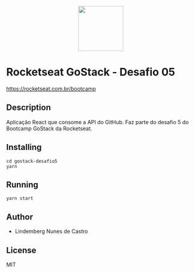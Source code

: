 <p align="center">
<a href="https://rocketseat.com.br/bootcamp" alt="Bootcamp Rocketseat">
  <img src="https://skylab.rocketseat.com.br/api/files/1560759053914.svg" height="120px"></a></p>

# Rocketseat GoStack - Desafio 05

https://rocketseat.com.br/bootcamp

## Description

Aplicação React que consome a API do GitHub. Faz parte do desafio 5 do Bootcamp GoStack da Rocketseat.

## Installing

```
cd gostack-desafio5
yarn
```

## Running

`yarn start`

## Author

- Lindemberg Nunes de Castro

## License

MIT
